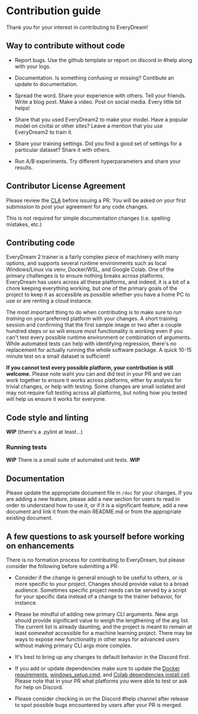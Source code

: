 # Contribution guide

Thank you for your interest in contributing to EveryDream! 

## Way to contribute without code

* Report bugs.  Use the github template or report on discord in #help along with your logs.

* Documentation.  Is something confusing or missing?  Contibute an update to documentation. 

* Spread the word.  Share your experience with others.  Tell your friends.  Write a blog post.  Make a video.  Post on social media.  Every little bit helps! 

* Share that you used EveryDream2 to make your model.  Have a popular model on civitai or other sites?  Leave a mention that you use EveryDream2 to train it. 

* Share your training settings.  Did you find a good set of settings for a particular dataset?  Share it with others. 

* Run A/B experiments.  Try different hyperparameters and share your results.

## Contributor License Agreement

Please review the [CLA](EveryDream_CLA.txt) before issuing a PR.  You will be asked on your first submission to post your agreement for any code changes. 

This is not required for simple documentation changes (i.e. spelling mistakes, etc.)

## Contributing code

EveryDream 2 trainer is a fairly complex piece of machinery with many options, and supports several runtime environments such as local Windows/Linux via venv, Docker/WSL, and Google Colab.  One of the primary challenges is to ensure nothing breaks across platforms.  EveryDream has users across all these platforms, and indeed, it is a bit of a chore keeping everything working, but one of the primary goals of the project to keep it as accessible as possible whether you have a home PC to use or are renting a cloud instance. 

The most important thing to do when contributing is to make sure to *run training* on your preferred platform with your changes.  A short training session and confirming that the first sample image or two after a couple hundred steps or so will ensure *most* functionality is working even if you can't test every possible runtime environment or combination of arguments.  While automated tests can help with identifying regression, there's no replacement for actually running the whole software package.  A quick 10-15 minute test on a small dataset is sufficient! 

**If you cannot test every possible platform, your contribution is still welcome.**  Please note waht you can and did test in your PR and we can work together to ensure it works across platforms, either by analysis for trivial changes, or help with testing.  Some changes are small isolated and may not require full testing across all platforms, but noting how you tested will help us ensure it works for everyone. 

## Code style and linting

**WIP** (there's a .pylint at least...)

### Running tests

**WIP** There is a small suite of automated unit tests. **WIP**

## Documentation

Please update the appropriate document file in `/doc` for your changes.  If you are adding a new feature, please add a new section for users to read in order to understand how to use it, or if it is a significant feature, add a new document and link it from the main README.md or from the appropriate existing document.  

## A few questions to ask yourself before working on enhancements

There is no formation process for contributing to EveryDream, but please consider the following before submitting a PR:

* Consider if the change is general enough to be useful to others, or is more specific to your project.  Changes should provide value to a broad audience.  Sometimes specific project needs can be served by a script for your specific data instead of a change to the trainer behavior, for instance.

* Please be mindful of adding new primary CLI arguments.  New args should provide significant value to weigh the lengthening of the arg list.  The current list is already daunting, and the project is meant to remain at least *somewhat* accessible for a machine learning project. There may be ways to expose new functionality in other ways for advanced users without making primary CLI args more complex. 

* It's best to bring up any changes to default behavior in the Discord first. 

* If you add or update dependencies make sure to update the [Docker requirements](../docker/requirements.txt), [windows_setup.cmd](../windows_setup.cmd), and [Colab dependencies install cell](../Train_Colab.ipynb).  Please note that in your PR what platforms you were able to test or ask for help on Discord.

* Please consider checking in on the Discord #help channel after release to spot possible bugs encountered by users after your PR is merged.


